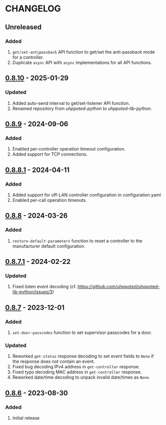 # CHANGELOG

## Unreleased

### Added
1. `get/set-antipassback` API function to get/set the anti-passback mode for a controller.
2. Duplicate `async` API with `async` implementations for all API functions.


## [0.8.10](https://github.com/uhppoted/uhppoted-lib-python/releases/tag/v0.8.10) - 2025-01-29

### Updated
1. Added auto-send interval to get/set-listener API function.
2. Renamed repository from _uhppoted-python_ to _uhppoted-lib-python_.


## [0.8.9](https://github.com/uhppoted/uhppoted-lib-python/releases/tag/v0.8.91) - 2024-09-06

### Added
1. Enabled per-controller operation timeout configuration.
2. Added support for TCP connections.


## [0.8.8.1](https://github.com/uhppoted/uhppoted-lib-python/releases/tag/v0.8.8.1) - 2024-04-11

### Added
1. Added support for off-LAN controller configuration in configuration.yaml
2. Enabled per-call operation timeouts.


## [0.8.8](https://github.com/uhppoted/uhppoted-lib-python/releases/tag/v0.8.8) - 2024-03-26

### Added
1. `restore-default-parameters` function to reset a controller to the manufacturer default configuration.


## [0.8.7.1](https://github.com/uhppoted/uhppoted-lib-python/releases/tag/v0.8.7.1) - 2024-02-22

### Updated
1. Fixed listen event decoding (cf. https://github.com/uhppoted/uhppoted-lib-python/issues/3)


## [0.8.7](https://github.com/uhppoted/uhppoted-lib-python/releases/tag/v0.8.7) - 2023-12-01

### Added
1. `set-door-passcodes` function to set supervisor passcodes for a door.

### Updated
1. Reworked `get-status` response decoding to set event fields to `None` if the response
   does not contain an event.
2. Fixed bug decoding IPv4 address in `get-controller` response.
3. Fixed typo decoding MAC address in `get-controller` response.
4. Reworked date/time decoding to unpack invalid date/times as `None`.


## [0.8.6](https://github.com/uhppoted/uhppoted-lib-python/releases/tag/v0.8.6) - 2023-08-30

### Added
1. Initial release
